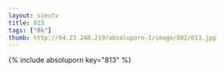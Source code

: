 ```yaml
--- 
layout: sieutv
title: 813
tags: ["0k"]
thumb: http://94.23.248.219/absoluporn-1/image/002/813.jpg
---
```

{% include absoluporn key="813" %} 
